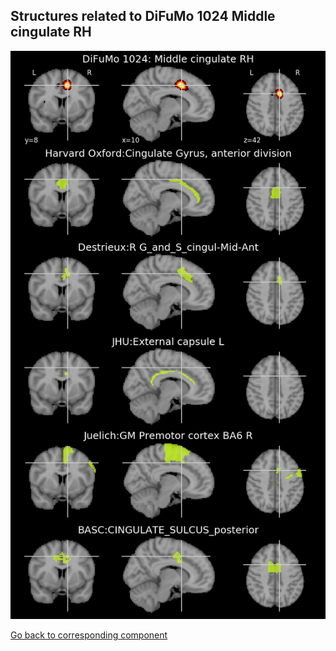 


## Structures related to DiFuMo 1024 Middle cingulate RH

![263](263.jpg "Structures related to DiFuMo 1024 Middle cingulate RH")

[Go back to corresponding component](https://parietal-inria.github.io/DiFuMo/1024/html/263.html)